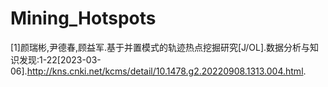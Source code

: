 # Mining_Hotspots
[1]颜瑞彬,尹德春,顾益军.基于并置模式的轨迹热点挖掘研究[J/OL].数据分析与知识发现:1-22[2023-03-06].http://kns.cnki.net/kcms/detail/10.1478.g2.20220908.1313.004.html.
